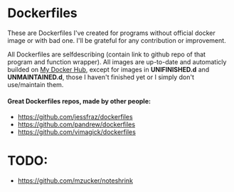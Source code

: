 # Dockerfiles
These are Dockerfiles I've created for programs without official docker image or with bad one. I'll be grateful for any contribution or improvement.

All Dockerfiles are selfdescribing (contain link to github repo of that program and function wrapper).
All images are up-to-date and automaticly builded on [My Docker Hub](https://hub.docker.com/u/ondrejmo), except for images in **UNIFINISHED.d** and **UNMAINTAINED.d**, those I haven't finished yet or I simply don't use/maintain them.

#### Great Dockerfiles repos, made by other people:
* https://github.com/jessfraz/dockerfiles
* https://github.com/pandrew/dockerfiles
* https://github.com/vimagick/dockerfiles

# TODO:
* https://github.com/mzucker/noteshrink